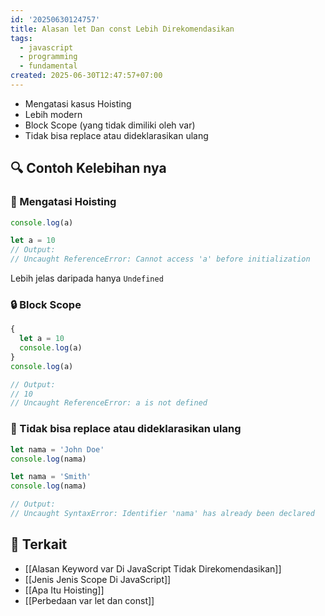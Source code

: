 ```yaml
---
id: '20250630124757'
title: Alasan let Dan const Lebih Direkomendasikan
tags:
  - javascript
  - programming
  - fundamental
created: 2025-06-30T12:47:57+07:00
---
```


- Mengatasi kasus Hoisting
- Lebih modern
- Block Scope (yang tidak dimiliki oleh var)
- Tidak bisa replace atau dideklarasikan ulang

## 🔍 Contoh Kelebihan nya

### 🚨 Mengatasi Hoisting

```javascript
console.log(a)

let a = 10
// Output:
// Uncaught ReferenceError: Cannot access 'a' before initialization
```

Lebih jelas daripada hanya `Undefined`

### 🔒 Block Scope

```javascript
{
  let a = 10
  console.log(a)
}
console.log(a)

// Output:
// 10
// Uncaught ReferenceError: a is not defined
```

### 📝 Tidak bisa replace atau dideklarasikan ulang

```javascript
let nama = 'John Doe'
console.log(nama)

let nama = 'Smith'
console.log(nama)

// Output:
// Uncaught SyntaxError: Identifier 'nama' has already been declared
```

## 🔗 Terkait

- [[Alasan Keyword var Di JavaScript Tidak Direkomendasikan]]
- [[Jenis Jenis Scope Di JavaScript]]
- [[Apa Itu Hoisting]]
- [[Perbedaan var let dan const]]
